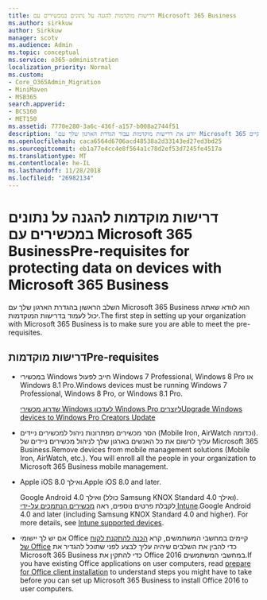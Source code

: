 ```yaml
---
title: דרישות מוקדמות להגנה על נתונים במכשירים עם Microsoft 365 Business
ms.author: sirkkuw
author: Sirkkuw
manager: scotv
ms.audience: Admin
ms.topic: conceptual
ms.service: o365-administration
localization_priority: Normal
ms.custom:
- Core_O365Admin_Migration
- MiniMaven
- MSB365
search.appverid:
- BCS160
- MET150
ms.assetid: 7770e280-3a6c-436f-a157-b008a2744f51
description: 'יודע את דרישות מוקדמות עבור הגדרת הארגון שלך עם Microsoft 365 עסקיים. '
ms.openlocfilehash: caca6564d6706acd48538a2d33143ed27ed3bd25
ms.sourcegitcommit: eb1a77e4cc4e8f564a1c78d2ef53d7245fe4517a
ms.translationtype: MT
ms.contentlocale: he-IL
ms.lasthandoff: 11/28/2018
ms.locfileid: "26982134"
---
```

# <a name="pre-requisites-for-protecting-data-on-devices-with-microsoft-365-business"></a><span data-ttu-id="fdcdf-103">דרישות מוקדמות להגנה על נתונים במכשירים עם Microsoft 365 Business</span><span class="sxs-lookup"><span data-stu-id="fdcdf-103">Pre-requisites for protecting data on devices with Microsoft 365 Business</span></span>

<span data-ttu-id="fdcdf-104">השלב הראשון בהגדרת הארגון שלך עם Microsoft 365 Business הוא לוודא שאתה יכול לעמוד בדרישות המוקדמות.</span><span class="sxs-lookup"><span data-stu-id="fdcdf-104">The first step in setting up your organization with Microsoft 365 Business is to make sure you are able to meet the pre-requisites.</span></span>
  
## <a name="pre-requisites"></a><span data-ttu-id="fdcdf-105">דרישות מוקדמות</span><span class="sxs-lookup"><span data-stu-id="fdcdf-105">Pre-requisites</span></span>

- <span data-ttu-id="fdcdf-106">במכשירי Windows חייב לפעול Windows 7 Professional,‏ Windows 8 Pro או Windows 8.1 Pro.</span><span class="sxs-lookup"><span data-stu-id="fdcdf-106">Windows devices must be running Windows 7 Professional, Windows 8 Pro, or Windows 8.1 Pro.</span></span>
    
    [<span data-ttu-id="fdcdf-107">שדרוג מכשירי Windows לעדכון Windows Pro ליוצרים</span><span class="sxs-lookup"><span data-stu-id="fdcdf-107">Upgrade Windows devices to Windows Pro Creators Update</span></span>](upgrade-to-windows-pro-creators-update.md)
    
- <span data-ttu-id="fdcdf-p101">הסר מכשירים מפתרונות ניהול למכשירים ניידים (Mobile Iron,‏ AirWatch וכדומה). עליך לרשום את כל האנשים בארגון שלך לניהול מכשירים ניידים של Microsoft 365 Business.</span><span class="sxs-lookup"><span data-stu-id="fdcdf-p101">Remove devices from mobile management solutions (Mobile Iron, AirWatch, etc.). You will enroll all the people in your organization to Microsoft 365 Business mobile management.</span></span>
    
- <span data-ttu-id="fdcdf-110">Apple iOS 8.0 ואילך.</span><span class="sxs-lookup"><span data-stu-id="fdcdf-110">Apple iOS 8.0 and later.</span></span>
    
    <span data-ttu-id="fdcdf-p102">Google Android 4.0 ואילך (כולל Samsung KNOX Standard 4.0 ואילך). לקבלת פרטים נוספים, ראה [מכשירים הנתמכים על-ידי Intune](https://go.microsoft.com/fwlink/p/?linkid=852307).</span><span class="sxs-lookup"><span data-stu-id="fdcdf-p102">Google Android 4.0 and later (including Samsung KNOX Standard 4.0 and higher). For more details, see [Intune supported devices](https://go.microsoft.com/fwlink/p/?linkid=852307).</span></span>
    
- <span data-ttu-id="fdcdf-113">אם יש לך יישומי Office קיימים במחשבי המשתמשים, קרא [הכנה להתקנת לקוח של Office](prepare-for-office-client-deployment.md) כדי להבין את השלבים שיהיה עליך לבצע לפני שתוכל להגדיר את Microsoft 365 Business כדי להתקין את Office 2016 במחשבי המשתמשים.</span><span class="sxs-lookup"><span data-stu-id="fdcdf-113">If you have existing Office applications on user computers, read [prepare for Office client installation](prepare-for-office-client-deployment.md) to understand steps you might have to take before you can set up Microsoft 365 Business to install Office 2016 to user computers.</span></span> 
    


